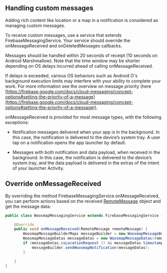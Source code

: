 ﻿## Handling custom messages

Adding rich content like location or a map in a notification is considered as managing custom messages.

To receive custom messages, use a service that extends FirebaseMessagingService. Your service should override the onMessageReceived and onDeletedMessages callbacks.

Messages should be handled within 20 seconds of receipt (10 seconds on Android Marshmallow). Note that the time window may be shorter depending on OS delays incurred ahead of calling onMessageReceived.

If delays is exceeded, various OS behaviors such as Android O's background execution limits may interfere with your ability to complete your work. For more information see the overview on message priority (here [https://firebase.google.com/docs/cloud-messaging/concept-options#setting-the-priority-of-a-message](https://firebase.google.com/docs/cloud-messaging/concept-options#setting-the-priority-of-a-message)).

onMessageReceived is provided for most message types, with the following exceptions:

-   Notification messages delivered when your app is in the background. In this case, the notification is delivered to the device’s system tray. A user tap on a notification opens the app launcher by default.
    
-   Messages with both notification and data payload, when received in the background. In this case, the notification is delivered to the device’s system tray, and the data payload is delivered in the extras of the intent of your launcher Activity.
    

## Override onMessageReceived

By overriding the method FirebaseMessagingService.onMessageReceived, you can perform actions based on the received [RemoteMessage](https://firebase.google.com/docs/reference/android/com/google/firebase/messaging/RemoteMessage) object and get the message data:

```java
public class WoosmapMessagingService extends FirebaseMessagingService {

    @Override
    public void onMessageReceived(RemoteMessage remoteMessage) {
        WoosmapMessageBuilderMaps messageBuilder = new WoosmapMessageBuilderMaps(this, MainActivity.class);
        WoosmapMessageDatas messageDatas = new WoosmapMessageDatas(remoteMessage.getData());
        if (messageDatas.isLocationRequest () && messageDatas.timestamp != null) {
            messageBuilder.sendWoosmapNotification(messageDatas);
        }

    }
}
```
